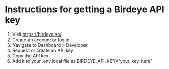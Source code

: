 # Instructions for getting a Birdeye API key

1. Visit https://birdeye.so/
2. Create an account or log in
3. Navigate to Dashboard > Developer
4. Request or create an API key
5. Copy the API key
6. Add it to your .env.local file as BIRDEYE_API_KEY="your_key_here"

